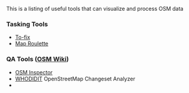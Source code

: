 This is a listing of useful tools that can visualize and process OSM data

### Tasking Tools
- [To-fix](http://osmlab.github.io/to-fix/)
- [Map Roulette](http://maproulette.org/)

### QA Tools ([OSM Wiki](http://wiki.openstreetmap.org/wiki/Quality_assurance))
- [OSM Inspector](http://wiki.openstreetmap.org/wiki/OSM_Inspector) 
- [WHODIDIT](http://zverik.osm.rambler.ru/whodidit/) OpenStreetMap Changeset Analyzer
- 